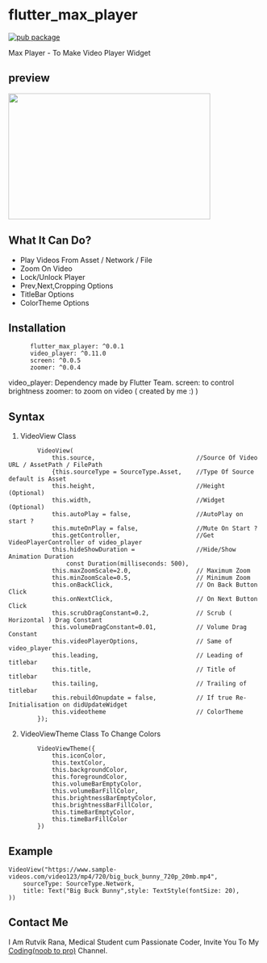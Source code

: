 # flutter_max_player
[![pub package](https://img.shields.io/pub/v/flutter_max_player.svg)](https://pub.dartlang.org/packages/flutter_max_player)

Max Player - To Make Video Player Widget

## preview
<img src="https://raw.githubusercontent.com/RutvikRana/flutter_max_player/main/video_example/example.gif" alt="" width="400" height="250">

## What It Can Do?
* Play Videos From Asset / Network / File
* Zoom On Video
* Lock/Unlock Player
* Prev,Next,Cropping Options
* TitleBar Options
* ColorTheme Options

## Installation
```	dependencies:
	  flutter_max_player: ^0.0.1
	  video_player: ^0.11.0
	  screen: ^0.0.5
	  zoomer: ^0.0.4	  
```

video_player: Dependency made by Flutter Team.
screen: to control brightness
zoomer: to zoom on video ( created by me :) )

## Syntax

1. VideoView Class
```
		VideoView(
			this.source,                            //Source Of Video URL / AssetPath / FilePath
			{this.sourceType = SourceType.Asset,    //Type Of Source default is Asset
			this.height,                            //Height (Optional)
			this.width,								//Widget (Optional)
			this.autoPlay = false,					//AutoPlay on start ?
			this.muteOnPlay = false,				//Mute On Start ?
			this.getController,						//Get VideoPlayerController of video_player
			this.hideShowDuration = 				//Hide/Show Animation Duration
				const Duration(milliseconds: 500),
			this.maxZoomScale=2.0,					// Maximum Zoom
			this.minZoomScale=0.5,					// Minimum Zoom
			this.onBackClick,						// On Back Button Click
			this.onNextClick,						// On Next Button Click
			this.scrubDragConstant=0.2,				// Scrub ( Horizontal ) Drag Constant
			this.volumeDragConstant=0.01,			// Volume Drag Constant
			this.videoPlayerOptions,				// Same of video_player
			this.leading,							// Leading of titlebar
			this.title,								// Title of titlebar
			this.tailing,							// Trailing of titlebar
			this.rebuildOnupdate = false,			// If true Re-Initialisation on didUpdateWidget
			this.videotheme							// ColorTheme
		});
```
2. VideoViewTheme Class To Change Colors 
```
		VideoViewTheme({
			this.iconColor,
			this.textColor,
			this.backgroundColor,
			this.foregroundColor,
			this.volumeBarEmptyColor,
			this.volumeBarFillColor,
			this.brightnessBarEmptyColor,
			this.brightnessBarFillColor,
			this.timeBarEmptyColor,
			this.timeBarFillColor
		})
```

## Example

```
VideoView("https://www.sample-videos.com/video123/mp4/720/big_buck_bunny_720p_20mb.mp4",
	sourceType: SourceType.Network,
	title: Text("Big Buck Bunny",style: TextStyle(fontSize: 20),
))
```

## Contact Me

I Am Rutvik Rana, Medical Student cum Passionate Coder, Invite You To My [Coding(noob to pro)](https://t.me/coding_noob_to_pro) Channel.
